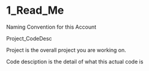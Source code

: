 # 1_Read_Me
Naming Convention for this Account

Project_CodeDesc

Project is the overall project you are working on.

Code desciption is the detail of what this actual code is
